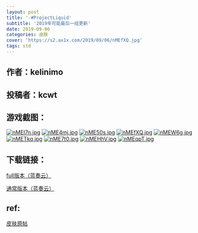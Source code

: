 ```yaml
---
layout: post
title: '-#ProjectLiquid'
subtitle: '2019年可能最后一组更新'
date: 2019-09-06
categories: 皮肤
cover: 'https://s2.ax1x.com/2019/09/06/nMEfXQ.jpg'
tags: std
---
```


## 作者：kelinimo

## 投稿者：kcwt
 
## 游戏截图：

[![nMEI7n.jpg](https://s2.ax1x.com/2019/09/06/nMEI7n.jpg)](https://imgchr.com/i/nMEI7n)
[![nME4mj.jpg](https://s2.ax1x.com/2019/09/06/nME4mj.jpg)](https://imgchr.com/i/nME4mj)
[![nME50s.jpg](https://s2.ax1x.com/2019/09/06/nME50s.jpg)](https://imgchr.com/i/nME50s)
[![nMEfXQ.jpg](https://s2.ax1x.com/2019/09/06/nMEfXQ.jpg)](https://imgchr.com/i/nMEfXQ)
[![nMEW6g.jpg](https://s2.ax1x.com/2019/09/06/nMEW6g.jpg)](https://imgchr.com/i/nMEW6g)
[![nMETkq.jpg](https://s2.ax1x.com/2019/09/06/nMETkq.jpg)](https://imgchr.com/i/nMETkq)
[![nME7t0.jpg](https://s2.ax1x.com/2019/09/06/nME7t0.jpg)](https://imgchr.com/i/nME7t0)
[![nMEHhV.jpg](https://s2.ax1x.com/2019/09/06/nMEHhV.jpg)](https://imgchr.com/i/nMEHhV)
[![nMEqpT.jpg](https://s2.ax1x.com/2019/09/06/nMEqpT.jpg)](https://imgchr.com/i/nMEqpT)


## 下载链接：

[full版本（蓝奏云）](https://www.lanzous.com/i3sqikf)

[通常版本（蓝奏云）](https://www.lanzous.com/i61v1va)

## ref:

[皮肤原帖](https://www.reddit.com/r/OsuSkins/comments/cpqqkl/projectliquid_hdsd_std/)
